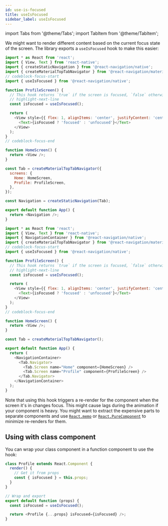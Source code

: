 ```yaml
---
id: use-is-focused
title: useIsFocused
sidebar_label: useIsFocused
---
```


import Tabs from '@theme/Tabs';
import TabItem from '@theme/TabItem';

We might want to render different content based on the current focus state of the screen. The library exports a `useIsFocused` hook to make this easier:

<Tabs groupId="config" queryString="config">
<TabItem value="static" label="Static" default>

```js name="useIsFocused hook" snack
import * as React from 'react';
import { View, Text } from 'react-native';
import { createStaticNavigation } from '@react-navigation/native';
import { createMaterialTopTabNavigator } from '@react-navigation/material-top-tabs';
// codeblock-focus-start
import { useIsFocused } from '@react-navigation/native';

function ProfileScreen() {
  // This hook returns `true` if the screen is focused, `false` otherwise
  // highlight-next-line
  const isFocused = useIsFocused();

  return (
    <View style={{ flex: 1, alignItems: 'center', justifyContent: 'center' }}>
      <Text>{isFocused ? 'focused' : 'unfocused'}</Text>
    </View>
  );
}
// codeblock-focus-end

function HomeScreen() {
  return <View />;
}

const Tab = createMaterialTopTabNavigator({
  screens: {
    Home: HomeScreen,
    Profile: ProfileScreen,
  },
});

const Navigation = createStaticNavigation(Tab);

export default function App() {
  return <Navigation />;
}
```

</TabItem>
<TabItem value="dynamic" label="Dynamic">

```js name="useIsFocused hook" snack
import * as React from 'react';
import { View, Text } from 'react-native';
import { NavigationContainer } from '@react-navigation/native';
import { createMaterialTopTabNavigator } from '@react-navigation/material-top-tabs';
// codeblock-focus-start
import { useIsFocused } from '@react-navigation/native';

function ProfileScreen() {
  // This hook returns `true` if the screen is focused, `false` otherwise
  // highlight-next-line
  const isFocused = useIsFocused();

  return (
    <View style={{ flex: 1, alignItems: 'center', justifyContent: 'center' }}>
      <Text>{isFocused ? 'focused' : 'unfocused'}</Text>
    </View>
  );
}
// codeblock-focus-end

function HomeScreen() {
  return <View />;
}

const Tab = createMaterialTopTabNavigator();

export default function App() {
  return (
    <NavigationContainer>
      <Tab.Navigator>
        <Tab.Screen name="Home" component={HomeScreen} />
        <Tab.Screen name="Profile" component={ProfileScreen} />
      </Tab.Navigator>
    </NavigationContainer>
  );
}
```

</TabItem>
</Tabs>

Note that using this hook triggers a re-render for the component when the screen it's in changes focus. This might cause lags during the animation if your component is heavy. You might want to extract the expensive parts to separate components and use [`React.memo`](https://react.dev/reference/react/memo) or [`React.PureComponent`](https://react.dev/reference/react/PureComponent) to minimize re-renders for them.

## Using with class component

You can wrap your class component in a function component to use the hook:

```js
class Profile extends React.Component {
  render() {
    // Get it from props
    const { isFocused } = this.props;
  }
}

// Wrap and export
export default function (props) {
  const isFocused = useIsFocused();

  return <Profile {...props} isFocused={isFocused} />;
}
```
